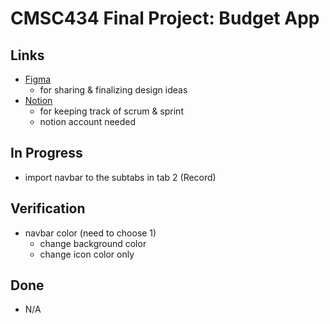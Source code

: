 # CMSC434 Final Project: Budget App

## Links
- [Figma](https://www.figma.com/design/G4Ue7GHzKpG33kMUtMb6oE/CMSC434?t=Fl1C3oC3uJou6rqK-1)
    - for sharing & finalizing design ideas
- [Notion](https://www.notion.so/CMSC434-Team-Project-1ae65885153880a1a5efd043fae533e2?pvs=4)
    - for keeping track of scrum & sprint
    - notion account needed

## In Progress
- import navbar to the subtabs in tab 2 (Record)

## Verification
- navbar color (need to choose 1)
    - change background color
    - change icon color only

## Done
- N/A
